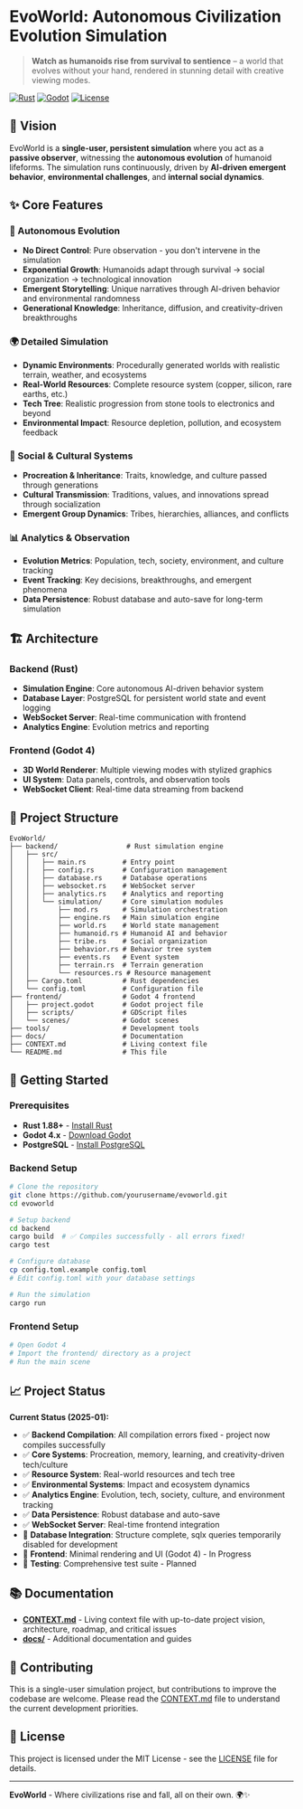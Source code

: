 # EvoWorld: Autonomous Civilization Evolution Simulation

> **Watch as humanoids rise from survival to sentience** – a world that evolves without your hand, rendered in stunning detail with creative viewing modes.

[![Rust](https://img.shields.io/badge/Rust-1.88+-orange.svg)](https://www.rust-lang.org/)
[![Godot](https://img.shields.io/badge/Godot-4.x-blue.svg)](https://godotengine.org/)
[![License](https://img.shields.io/badge/License-MIT-green.svg)](LICENSE)

## 🎯 Vision

EvoWorld is a **single-user, persistent simulation** where you act as a **passive observer**, witnessing the **autonomous evolution** of humanoid lifeforms. The simulation runs continuously, driven by **AI-driven emergent behavior**, **environmental challenges**, and **internal social dynamics**.

## ✨ Core Features

### 🧠 Autonomous Evolution
- **No Direct Control**: Pure observation - you don't intervene in the simulation
- **Exponential Growth**: Humanoids adapt through survival → social organization → technological innovation
- **Emergent Storytelling**: Unique narratives through AI-driven behavior and environmental randomness
- **Generational Knowledge**: Inheritance, diffusion, and creativity-driven breakthroughs

### 🌍 Detailed Simulation
- **Dynamic Environments**: Procedurally generated worlds with realistic terrain, weather, and ecosystems
- **Real-World Resources**: Complete resource system (copper, silicon, rare earths, etc.)
- **Tech Tree**: Realistic progression from stone tools to electronics and beyond
- **Environmental Impact**: Resource depletion, pollution, and ecosystem feedback

### 👥 Social & Cultural Systems
- **Procreation & Inheritance**: Traits, knowledge, and culture passed through generations
- **Cultural Transmission**: Traditions, values, and innovations spread through socialization
- **Emergent Group Dynamics**: Tribes, hierarchies, alliances, and conflicts

### 📊 Analytics & Observation
- **Evolution Metrics**: Population, tech, society, environment, and culture tracking
- **Event Tracking**: Key decisions, breakthroughs, and emergent phenomena
- **Data Persistence**: Robust database and auto-save for long-term simulation

## 🏗️ Architecture

### Backend (Rust)
- **Simulation Engine**: Core autonomous AI-driven behavior system
- **Database Layer**: PostgreSQL for persistent world state and event logging
- **WebSocket Server**: Real-time communication with frontend
- **Analytics Engine**: Evolution metrics and reporting

### Frontend (Godot 4)
- **3D World Renderer**: Multiple viewing modes with stylized graphics
- **UI System**: Data panels, controls, and observation tools
- **WebSocket Client**: Real-time data streaming from backend

## 📁 Project Structure

```
EvoWorld/
├── backend/                 # Rust simulation engine
│   ├── src/
│   │   ├── main.rs         # Entry point
│   │   ├── config.rs       # Configuration management
│   │   ├── database.rs     # Database operations
│   │   ├── websocket.rs    # WebSocket server
│   │   ├── analytics.rs    # Analytics and reporting
│   │   └── simulation/     # Core simulation modules
│   │       ├── mod.rs      # Simulation orchestration
│   │       ├── engine.rs   # Main simulation engine
│   │       ├── world.rs    # World state management
│   │       ├── humanoid.rs # Humanoid AI and behavior
│   │       ├── tribe.rs    # Social organization
│   │       ├── behavior.rs # Behavior tree system
│   │       ├── events.rs   # Event system
│   │       ├── terrain.rs  # Terrain generation
│   │       └── resources.rs # Resource management
│   ├── Cargo.toml          # Rust dependencies
│   └── config.toml         # Configuration file
├── frontend/               # Godot 4 frontend
│   ├── project.godot       # Godot project file
│   ├── scripts/            # GDScript files
│   └── scenes/             # Godot scenes
├── tools/                  # Development tools
├── docs/                   # Documentation
├── CONTEXT.md              # Living context file
└── README.md               # This file
```

## 🚀 Getting Started

### Prerequisites
- **Rust 1.88+** - [Install Rust](https://www.rust-lang.org/tools/install)
- **Godot 4.x** - [Download Godot](https://godotengine.org/download)
- **PostgreSQL** - [Install PostgreSQL](https://www.postgresql.org/download/)

### Backend Setup
```bash
# Clone the repository
git clone https://github.com/yourusername/evoworld.git
cd evoworld

# Setup backend
cd backend
cargo build  # ✅ Compiles successfully - all errors fixed!
cargo test

# Configure database
cp config.toml.example config.toml
# Edit config.toml with your database settings

# Run the simulation
cargo run
```

### Frontend Setup
```bash
# Open Godot 4
# Import the frontend/ directory as a project
# Run the main scene
```

## 📈 Project Status

**Current Status (2025-01):**
- ✅ **Backend Compilation**: All compilation errors fixed - project now compiles successfully
- ✅ **Core Systems**: Procreation, memory, learning, and creativity-driven tech/culture
- ✅ **Resource System**: Real-world resources and tech tree
- ✅ **Environmental Systems**: Impact and ecosystem dynamics
- ✅ **Analytics Engine**: Evolution, tech, society, culture, and environment tracking
- ✅ **Data Persistence**: Robust database and auto-save
- ✅ **WebSocket Server**: Real-time frontend integration
- 🔄 **Database Integration**: Structure complete, sqlx queries temporarily disabled for development
- 🔄 **Frontend**: Minimal rendering and UI (Godot 4) - In Progress
- 🔄 **Testing**: Comprehensive test suite - Planned

## 📚 Documentation

- **[CONTEXT.md](CONTEXT.md)** - Living context file with up-to-date project vision, architecture, roadmap, and critical issues
- **[docs/](docs/)** - Additional documentation and guides

## 🤝 Contributing

This is a single-user simulation project, but contributions to improve the codebase are welcome. Please read the [CONTEXT.md](CONTEXT.md) file to understand the current development priorities.

## 📄 License

This project is licensed under the MIT License - see the [LICENSE](LICENSE) file for details.

---

**EvoWorld** - Where civilizations rise and fall, all on their own. 🌍✨